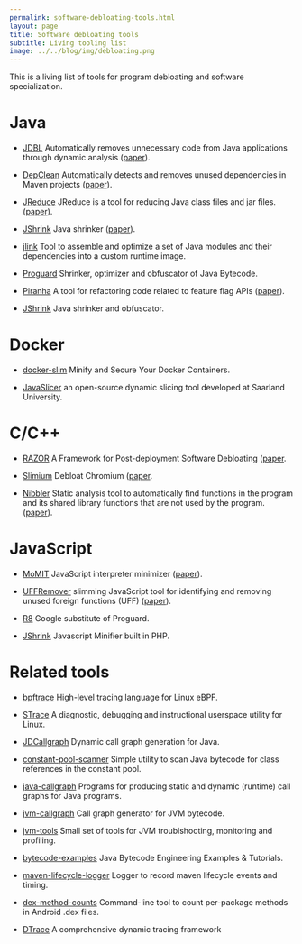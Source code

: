 ```yaml
---
permalink: software-debloating-tools.html
layout: page
title: Software debloating tools
subtitle: Living tooling list
image: ../../blog/img/debloating.png 
---
```


This is a living list of tools for program debloating and software specialization. 

# Java

- <a href="https://github.com/castor-software/jdbl"><i class="fab fa-github"></i></a> [JDBL](https://castor-software.github.io/jdbl) Automatically removes unnecessary code from Java applications through dynamic analysis ([paper](https://arxiv.org/pdf/2008.08401.pdf)).

- <a href="https://github.com/castor-software/depclean"><i class="fab fa-github"></i></a> [DepClean](https://github.com/castor-software/depclean) Automatically detects and removes unused dependencies in Maven projects ([paper](https://link.springer.com/article/10.1007/s10664-020-09914-8)).

- <a href="https://github.com/ucla-pls/jreduce"><i class="fab fa-github"></i></a> [JReduce](https://github.com/ucla-pls/jreduce) JReduce is a tool for reducing Java class files and jar files. ([paper](https://dl.acm.org/doi/pdf/10.1145/3338906.3338956)).
  
- [JShrink](https://figshare.com/articles/software/JShrink_Artifact/12435542) Java shrinker ([paper](https://dl.acm.org/doi/pdf/10.1145/3368089.3409738)).

- <a href="https://github.com/apache/maven-jlink-plugin"><i class="fab fa-github"></i></a> [jlink](https://www.baeldung.com/jlink) Tool to assemble and optimize a set of Java modules and their dependencies into a custom runtime image.

- <a href="https://github.com/Guardsquare/proguard"><i class="fab fa-github"></i></a> [Proguard](https://www.guardsquare.com/en/products/proguard)  Shrinker, optimizer and obfuscator of Java Bytecode.

- <a href="https://github.com/uber/piranha"><i class="fab fa-github"></i></a> [Piranha](https://github.com/uber/piranha) A tool for refactoring code related to feature flag APIs  ([paper](https://dl.acm.org/doi/abs/10.1145/3377813.3381350)).

- [JShrink](http://www.e-t.com/jshrink.html) Java shrinker and obfuscator.


# Docker

- <a href="https://github.com/docker-slim/docker-slim"><i class="fab fa-github"></i></a> [docker-slim](https://dockersl.im/) Minify and Secure Your Docker Containers.

- <a href="https://github.com/jon-bell/javaslicer"><i class="fab fa-github"></i></a> [JavaSlicer](https://github.com/jon-bell/javaslicer) an open-source dynamic slicing tool developed at Saarland University.

# C/C++

- <a href="https://github.com/cxreet/razor"><i class="fab fa-github"></i></a> [RAZOR](https://github.com/cxreet/razor) A Framework for Post-deployment Software Debloating ([paper](https://www.usenix.org/system/files/sec19-qian.pdf).
  
- <a href="https://github.com/cxreet/Slimium"><i class="fab fa-github"></i></a> [Slimium](https://github.com/cxreet/Slimium) Debloat Chromium ([paper](https://dl.acm.org/doi/pdf/10.1145/3372297.3417866).

- [Nibbler](https://gitlab.com/brown-ssl/libfilter) Static analysis tool to automatically find functions in the program and its shared library functions that are not used by the program. ([paper](https://dl.acm.org/doi/pdf/10.1145/3414997)).


# JavaScript

- <a href="https://github.com/moar82/jMetalPy"><i class="fab fa-github"></i></a> [MoMIT](https://github.com/moar82/jMetalPy) JavaScript interpreter minimizer ([paper](https://ieeexplore.ieee.org/document/8966499)).

- <a href="https://github.com/hcvazquez/UFFRemover"><i class="fab fa-github"></i></a> [UFFRemover](https://github.com/hcvazquez/UFFRemover) slimming JavaScript tool for identifying and removing unused foreign functions (UFF) ([paper]()).

- <a href="https://r8.googlesource.com/r8"><i class="fab fa-github"></i></a> [R8](https://r8.googlesource.com/r8) Google substitute of Proguard.

- <a href="https://github.com/tedious/JShrink"><i class="fab fa-github"></i></a> [JShrink](https://github.com/tedious/JShrink) Javascript Minifier built in PHP.

# Related tools

- <a href="https://github.com/iovisor/bpftrace"><i class="fab fa-github"></i></a> [bpftrace](https://github.com/iovisor/bpftrace)  High-level tracing language for Linux eBPF.

- <a href="https://github.com/strace/strace"><i class="fab fa-github"></i></a> [STrace](https://strace.io/)  A diagnostic, debugging and instructional userspace utility for Linux.

- <a href="https://github.com/dkarv/jdcallgraph"><i class="fab fa-github"></i></a> [JDCallgraph](https://github.com/dkarv/jdcallgraph) Dynamic call graph generation for Java. 

- <a href="https://github.com/jenkinsci/constant-pool-scanner"><i class="fab fa-github"></i></a> [constant-pool-scanner](https://github.com/jenkinsci/constant-pool-scanner) Simple utility to scan Java bytecode for class references in the constant pool.

- <a href="https://github.com/gousiosg/java-callgraph"><i class="fab fa-github"></i></a> [java-callgraph](https://github.com/gousiosg/java-callgraph) Programs for producing static and dynamic (runtime) call graphs for Java programs.

- <a href="https://github.com/axt/jvm-callgraph"><i class="fab fa-github"></i></a> [jvm-callgraph](https://github.com/axt/jvm-callgraph) Call graph generator for JVM bytecode.

- <a href="https://github.com/aragozin/jvm-tools"><i class="fab fa-github"></i></a> [jvm-tools](https://github.com/aragozin/jvm-tools) Small set of tools for JVM troublshooting, monitoring and profiling. 

- <a href="https://github.com/jon-bell/bytecode-examples"><i class="fab fa-github"></i></a> [bytecode-examples](https://github.com/jon-bell/bytecode-examples) Java Bytecode Engineering Examples & Tutorials.

- <a href="https://github.com/jon-bell/maven-lifecycle-logger"><i class="fab fa-github"></i></a> [maven-lifecycle-logger](https://github.com/jon-bell/maven-lifecycle-logger) Logger to record maven lifecycle events and timing.

- <a href="https://github.com/mihaip/dex-method-counts"><i class="fab fa-github"></i></a> [dex-method-counts](https://github.com/mihaip/dex-method-counts) Command-line tool to count per-package methods in Android .dex files.
  
- [DTrace](http://dtrace.org/guide/preface.html#preface) A comprehensive dynamic tracing framework
